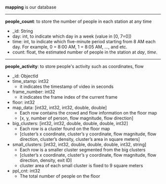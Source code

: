 **mapping** is our database
***
**people_count**: to store the number of people in each station at any time
* _id: String
* day: int, to indicate which day in a week (value in [0, 7=0])
* time: int, to indicate which five-minute period starting from 8 AM each day. For example, 0 = 8:00 AM, 1 = 8:05 AM, ..., and etc.
* count: float, the estimated number of people in the station at *day*, *time*.
***
**people_activity**: to store people's activity such as coordinates, flow
* _id: ObjectId
* time_stamp: int32
	* it indicates the timestamp of video in seconds
* frame_number: int32
	* it indicates the frame index of the current frame 
* floor: int32
* map_data: [int32, int32, int32, double, double]
	* Each row contains the crowd and flow information on the floor map
    * [x, y, number of person, flow magnitude, flow direction]
* big_clusters: [int32, int32, double, double, double, int32]
	* Each row is a cluster found on the floor map
    * [cluster’s x coordinate, cluster’s y coordinate, flow magnitude, flow direction, cluster’s density, cluster’s area in square meters] 
* small_clusters: [int32, int32, double, double, double, int32, string]
	* Each row is a smaller cluster segmented from the big clusters
    * [cluster’s x coordinate, cluster’s y coordinate, flow magnitude, flow direction, density, exit ID] 
    * cluster area of each small cluster is fixed to 9 square meters
* ppl_cnt: int32 
	* The total number of people on the floor

